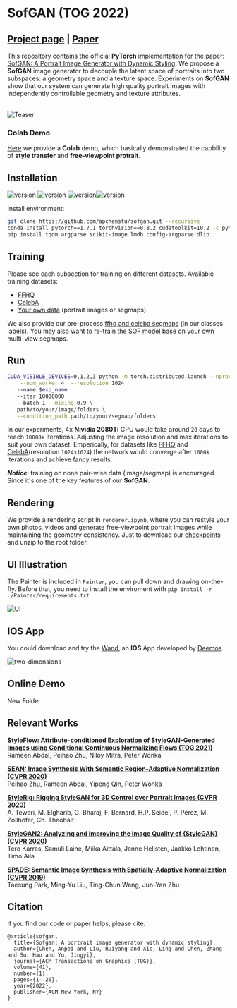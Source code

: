 # SofGAN (TOG 2022)
## [Project page](https://apchenstu.github.io/sofgan/) |  [Paper](https://arxiv.org/abs/2007.03780)
This repository contains the official **PyTorch** implementation for the paper: [SofGAN: A Portrait Image Generator with Dynamic Styling](https://arxiv.org/abs/2007.03780).
We propose a **SofGAN** image generator to decouple the latent space of portraits into two subspaces: a geometry space and a texture space.
Experiments on **SofGAN** show that our system can generate high quality portrait images with independently controllable geometry and texture attributes.<br><br>

![Teaser](https://github.com/apchenstu/apchenstu.github.io/blob/master/sofgan/img/semantic_level.png)

### Colab Demo

[Here](https://colab.research.google.com/drive/1V03JfVsuOamgncWMXoOOSRsQPzd35x5v?usp=sharing) we provide a **Colab** demo, which basically demonstrated the capbility of **style transfer** and **free-viewpoint protrait**. 

## Installation

![version](https://img.shields.io/badge/pytorch-%3E%3D%201.7.1-blue) ![version](https://img.shields.io/badge/Ubuntu-%3E%3D16.04-blue) ![version](https://img.shields.io/badge/torchvision-%3E%3D0.8.2-blue)![version](https://img.shields.io/badge/cudatoolkit-%3D%3D10.2-blue)


Install environment:
```bash
git clone https://github.com/apchenstu/sofgan.git --recursive
conda install pytorch==1.7.1 torchvision==0.8.2 cudatoolkit=10.2 -c pytorch
pip install tqdm argparse scikit-image lmdb config-argparse dlib
```

## Training
Please see each subsection for training on different datasets. Available training datasets:

* [FFHQ](https://github.com/NVlabs/stylegan)
* [CelebA](https://github.com/switchablenorms/CelebAMask-HQ)
* [Your own data](#your-own-data) (portrait images or segmaps)

We also provide our pre-process [ffhq and celeba segmaps](https://huggingface.co/apchen/SofGAN/tree/main) (in our classes labels). You may also want to re-train the [SOF model](https://github.com/walnut-REE/sof/) base on your own multi-view segmaps.

## Run

```bash
CUDA_VISIBLE_DEVICES=0,1,2,3 python -m torch.distributed.launch --nproc_per_node=4 --master_port=9999 train.py \
    --num_worker 4  --resolution 1024
   --name $exp_name
   --iter 10000000
   --batch 1 --mixing 0.9 \
   path/to/your/image/folders \
   --condition_path path/to/your/segmap/folders
```

In our experiments, 4x **Nividia 2080Ti** GPU  would take around `20` days to reach `10000k` iterations.  Adjusting the image resolution and max iterations to suit your own dataset. Emperically, for datasets like [FFHQ](https://github.com/NVlabs/stylegan) and [CelebA](https://github.com/switchablenorms/CelebAMask-HQ)(resolution `1024x1024`) the network would converge after `1000k` iterations and achieve fancy results.

***Notice***: training on none pair-wise data (image/segmap) is encouraged. Since it's one of the key features of our **SofGAN**.

## Rendering
We provide a rendering script in `renderer.ipynb`, where you can restyle your own photos, videos and generate free-viewpoint portrait images while maintaining the geometry consistency.
Just to download our [checkpoints](https://drive.google.com/file/d/17SW3MurX_78_CfT29DaBZuqnKEjkbzQv/view?usp=sharing) and unzip to the root folder.

## UI Illustration
   The Painter is included in `Painter`, you can pull down and drawing on-the-fly.
   Before that, you need to install the enviroment with ```pip install -r ./Painter/requirements.txt```

![UI](https://github.com/apchenstu/GIFs/blob/main/sofgan.gif)

## IOS App
You could download and try the [Wand](https://apps.apple.com/cn/app/wand/id1574341319), an **IOS** App developed by [Deemos](https://www.deemos.com/).

![two-dimensions](https://github.com/apchenstu/GIFs/blob/main/two-dimensions.gif)

## Online Demo
New Folder

## Relevant Works
[**StyleFlow: Attribute-conditioned Exploration of StyleGAN-Generated Images using Conditional Continuous Normalizing Flows (TOG 2021)**](https://arxiv.org/abs/2008.02401)<br>
Rameen Abdal, Peihao Zhu, Niloy Mitra, Peter Wonka

[**SEAN: Image Synthesis With Semantic Region-Adaptive Normalization (CVPR 2020)**](https://arxiv.org/abs/1911.12861)<br>
Peihao Zhu, Rameen Abdal, Yipeng Qin, Peter Wonka

[**StyleRig: Rigging StyleGAN for 3D Control over Portrait Images (CVPR 2020)**](https://gvv.mpi-inf.mpg.de/projects/StyleRig/)<br>
A. Tewari, M. Elgharib, G. Bharaj, F. Bernard, H.P. Seidel, P. Pérez, M. Zollhöfer, Ch. Theobalt

[**StyleGAN2: Analyzing and Improving the Image Quality of {StyleGAN} (CVPR 2020)**](https://arxiv.org/abs/1912.04958)<br>
Tero Karras, Samuli Laine, Miika Aittala, Janne Hellsten, Jaakko Lehtinen, Timo Aila

[**SPADE: Semantic Image Synthesis with Spatially-Adaptive Normalization (CVPR 2019)**](https://arxiv.org/abs/1903.07291)<br>
Taesung Park, Ming-Yu Liu, Ting-Chun Wang, Jun-Yan Zhu

## Citation
If you find our code or paper helps, please cite:
```
@article{sofgan,
  title={Sofgan: A portrait image generator with dynamic styling},
  author={Chen, Anpei and Liu, Ruiyang and Xie, Ling and Chen, Zhang and Su, Hao and Yu, Jingyi},
  journal={ACM Transactions on Graphics (TOG)},
  volume={41},
  number={1},
  pages={1--26},
  year={2022},
  publisher={ACM New York, NY}
}
```
